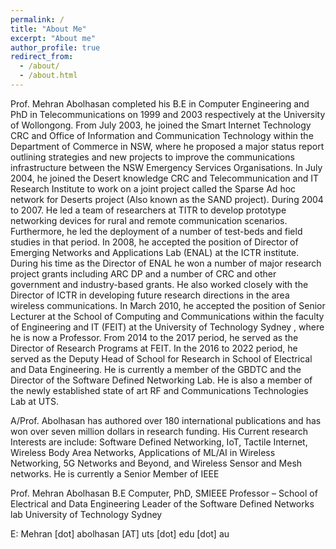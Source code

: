 ```yaml
---
permalink: /
title: "About Me"
excerpt: "About me"
author_profile: true
redirect_from: 
  - /about/
  - /about.html
---
```


Prof. Mehran Abolhasan completed his B.E in Computer Engineering and PhD in Telecommunications on 1999 and 2003 respectively at the University of Wollongong. From July 2003, he joined the Smart Internet Technology CRC and Office of Information and Communication Technology within the Department of Commerce in NSW, where he proposed a major status report outlining strategies and new projects to improve the communications infrastructure between the NSW Emergency Services Organisations. In July 2004, he joined the Desert knowledge CRC and Telecommunication and IT Research Institute to work on a joint project called the Sparse Ad hoc network for Deserts project (Also known as the SAND project). During 2004 to 2007. He led a team of researchers at TITR to develop prototype networking devices for rural and remote communication scenarios. Furthermore, he led the deployment of a number of test-beds and field studies in that period. In 2008, he accepted the position of Director of Emerging Networks and Applications Lab (ENAL) at the ICTR institute. During his time as the Director of ENAL he won a number of major research project grants including ARC DP  and a number of CRC and other government and industry-based grants. He also worked closely with the Director of ICTR in developing future research directions in the area wireless communications. In March 2010, he accepted the position of Senior Lecturer at the School of Computing and Communications within the faculty of Engineering and IT (FEIT) at the University of Technology Sydney , where he is now a Professor. From 2014 to the 2017 period, he served as the Director of Research Programs at FEIT.  In the 2016 to 2022 period, he served as the Deputy Head of School for Research in School of Electrical and Data Engineering. He is currently a member of the GBDTC and the Director of the Software Defined Networking Lab. He is also a member of the newly established state of art RF and Communications Technologies Lab at UTS.

A/Prof. Abolhasan has authored over 180 international publications and has won over seven million dollars in research funding. His Current research Interests are include: Software Defined Networking, IoT, Tactile Internet, Wireless Body Area Networks, Applications of ML/AI in Wireless Networking, 5G Networks and Beyond, and Wireless Sensor and Mesh networks. He is currently a Senior Member of IEEE


Prof. Mehran Abolhasan
B.E Computer, PhD, SMIEEE
Professor – School of Electrical and Data Engineering
Leader of the Software Defined Networks lab
University of Technology Sydney


E: Mehran [dot] abolhasan [AT] uts [dot] edu [dot] au
